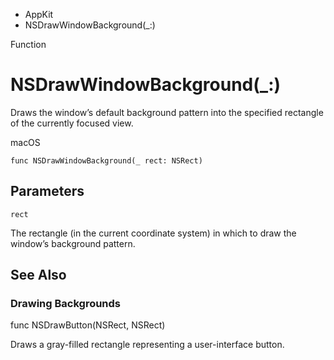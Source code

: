 

- AppKit
-  NSDrawWindowBackground(\_:) 

Function

# NSDrawWindowBackground(\_:)

Draws the window’s default background pattern into the specified rectangle of the currently focused view.

macOS

``` source
func NSDrawWindowBackground(_ rect: NSRect)
```

## Parameters 

`rect`  

The rectangle (in the current coordinate system) in which to draw the window’s background pattern.

## See Also

### Drawing Backgrounds

func NSDrawButton(NSRect, NSRect)

Draws a gray-filled rectangle representing a user-interface button.


